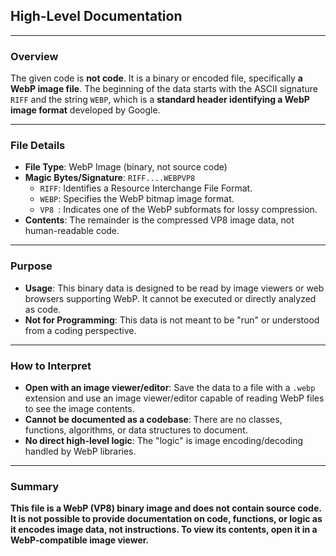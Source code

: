 ## High-Level Documentation

---

### Overview

The given code is **not code**. It is a binary or encoded file, specifically **a WebP image file**. The beginning of the data starts with the ASCII signature `RIFF` and the string `WEBP`, which is a **standard header identifying a WebP image format** developed by Google.

---

### File Details

- **File Type**: WebP Image (binary, not source code)
- **Magic Bytes/Signature**: `RIFF....WEBPVP8 `
    - `RIFF`: Identifies a Resource Interchange File Format.
    - `WEBP`: Specifies the WebP bitmap image format.
    - `VP8 `: Indicates one of the WebP subformats for lossy compression.
- **Contents**: The remainder is the compressed VP8 image data, not human-readable code.

---

### Purpose

- **Usage**: This binary data is designed to be read by image viewers or web browsers supporting WebP. It cannot be executed or directly analyzed as code.
- **Not for Programming**: This data is not meant to be "run" or understood from a coding perspective.

---

### How to Interpret

- **Open with an image viewer/editor**: Save the data to a file with a `.webp` extension and use an image viewer/editor capable of reading WebP files to see the image contents.
- **Cannot be documented as a codebase**: There are no classes, functions, algorithms, or data structures to document.
- **No direct high-level logic**: The "logic" is image encoding/decoding handled by WebP libraries.

---

### Summary

**This file is a WebP (VP8) binary image and does not contain source code.  
It is not possible to provide documentation on code, functions, or logic as it encodes image data, not instructions. To view its contents, open it in a WebP-compatible image viewer.**